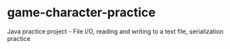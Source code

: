 # game-character-practice
Java practice project - File I/O, reading and writing to a text file, serialization practice
